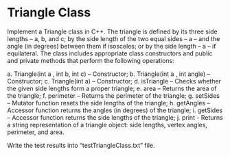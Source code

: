 # Triangle Class

Implement a Triangle class in C++. The triangle is defined by its three side lengths – a, b, and c; by the side length of the two equal sides – a – and the angle (in degrees) between them if isosceles; or by the side length – a – if equilateral. The class includes appropriate class constructors and public and private methods that perform the following operations:

a. Triangle(int a , int b, int c) – Constructor;
b. Triangle(int a , int angle) – Constructor;
c. Triangle(int a) – Constructor;
d. isTriangle – Checks whether the given side lengths form a proper triangle;
e. area – Returns the area of the triangle;
f. perimeter – Returns the perimeter of the triangle;
g. setSides – Mutator function resets the side lengths of the triangle;
h. getAngles – Accessor function returns the angles (in degrees) of the triangle;
i. getSides – Accessor function returns the side lengths of the triangle;
j. print - Returns a string representation of a triangle object: side lengths, vertex
angles, perimeter, and area.

Write the test results into “testTriangleClass.txt” file.